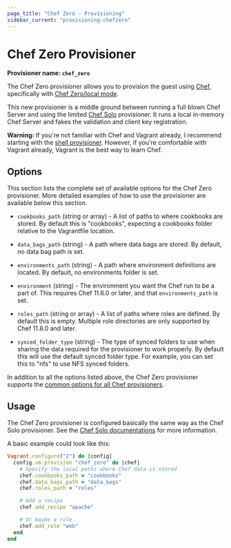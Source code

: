 ```yaml
---
page_title: "Chef Zero - Provisioning"
sidebar_current: "provisioning-chefzero"
---
```


# Chef Zero Provisioner

**Provisioner name: `chef_zero`**

The Chef Zero provisioner allows you to provision the guest using
[Chef](https://www.getchef.com/chef/), specifically with
[Chef Zero/local mode](https://docs.getchef.com/ctl_chef_client.html#run-in-local-mode).

This new provisioner is a middle ground between running a full blown
Chef Server and using the limited [Chef Solo](/v2/provisioning/chef_solo.html)
provisioner. It runs a local in-memory Chef Server and fakes the validation
and client key registration.

<div class="alert alert-warn">
  <p>
    <strong>Warning:</strong> If you're not familiar with Chef and Vagrant already,
    I recommend starting with the <a href="/v2/provisioning/shell.html">shell
    provisioner</a>. However, if you're comfortable with Vagrant already, Vagrant
    is the best way to learn Chef.
  </p>
</div>

## Options

This section lists the complete set of available options for the Chef Zero
provisioner. More detailed examples of how to use the provisioner are
available below this section.

* `cookbooks_path` (string or array) - A list of paths to where cookbooks
  are stored. By default this is "cookbooks", expecting a cookbooks folder
  relative to the Vagrantfile location.

* `data_bags_path` (string) - A path where data bags are stored. By default, no
  data bag path is set.

* `environments_path` (string) - A path where environment definitions are
  located. By default, no environments folder is set.

* `environment` (string) - The environment you want the Chef run to be
  a part of. This requires Chef 11.6.0 or later, and that `environments_path`
  is set.

* `roles_path` (string or array) - A list of paths where roles are defined.
  By default this is empty. Multiple role directories are only supported by
  Chef 11.8.0 and later.

* `synced_folder_type` (string) - The type of synced folders to use when
  sharing the data required for the provisioner to work properly. By default
  this will use the default synced folder type. For example, you can set this
  to "nfs" to use NFS synced folders.


In addition to all the options listed above, the Chef Zero provisioner supports
the [common options for all Chef provisioners](/v2/provisioning/chef_common.html).

## Usage

The Chef Zero provisioner is configured basically the same way as the Chef Solo
provisioner. See the [Chef Solo documentations](/v2/provisioning/chef_solo.html)
for more information.

A basic example could look like this:

```ruby
Vagrant.configure("2") do |config|
  config.vm.provision "chef_zero" do |chef|
    # Specify the local paths where Chef data is stored
    chef.cookbooks_path = "cookbooks"
    chef.data_bags_path = "data_bags"
    chef.roles_path = "roles"

    # Add a recipe
    chef.add_recipe "apache"

    # Or maybe a role
    chef.add_role "web"
  end
end
```
